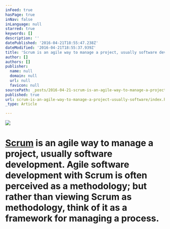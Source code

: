 ```yaml
---
inFeed: true
hasPage: true
inNav: false
inLanguage: null
starred: true
keywords: []
description: ''
datePublished: '2016-04-21T18:55:47.238Z'
dateModified: '2016-04-21T18:55:37.939Z'
title: 'Scrum is an agile way to manage a project, usually software development. Agile software development with Scrum is often perceived as a methodology; but rather than viewing Scrum as methodology, think of it as a framework for managing a process.'
author: []
authors: []
publisher:
  name: null
  domain: null
  url: null
  favicon: null
sourcePath: _posts/2016-04-21-scrum-is-an-agile-way-to-manage-a-project-usually-software.md
published: true
url: scrum-is-an-agile-way-to-manage-a-project-usually-software/index.html
_type: Article

---
```

![](https://the-grid-user-content.s3-us-west-2.amazonaws.com/c9ffef7c-0ab7-4733-975b-34fe2d502fa1.jpg)

# [Scrum][0] is an agile way to manage a project, usually software development. Agile software development with Scrum is often perceived as a methodology; but rather than viewing Scrum as methodology, think of it as a framework for managing a process.

[0]: https://app.thegrid.io/posts/b9e75f86-36b4-42ea-8a74-99645e2a492b/page1